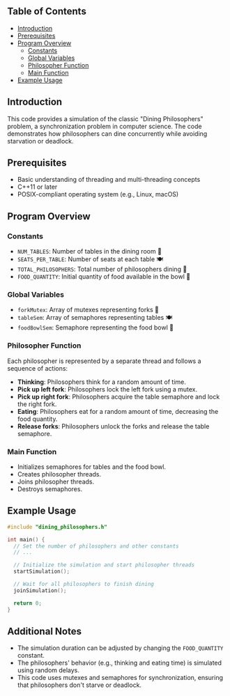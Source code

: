 ## Table of Contents

- [Introduction](#introduction)
- [Prerequisites](#prerequisites)
- [Program Overview](#program-overview)
  - [Constants](#constants)
  - [Global Variables](#global-variables)
  - [Philosopher Function](#philosopher-function)
  - [Main Function](#main-function)
- [Example Usage](#example-usage)

## Introduction

This code provides a simulation of the classic "Dining Philosophers" problem, a synchronization problem in computer science. The code demonstrates how philosophers can dine concurrently while avoiding starvation or deadlock.

## Prerequisites

- Basic understanding of threading and multi-threading concepts
- C++11 or later
- POSIX-compliant operating system (e.g., Linux, macOS)

## Program Overview

### Constants

- `NUM_TABLES`: Number of tables in the dining room 🔢
- `SEATS_PER_TABLE`: Number of seats at each table 🍽️
- `TOTAL_PHILOSOPHERS`: Total number of philosophers dining 👫
- `FOOD_QUANTITY`: Initial quantity of food available in the bowl 🍲

### Global Variables

- `forkMutex`: Array of mutexes representing forks 🍴
- `tableSem`: Array of semaphores representing tables 🍽️
- `foodBowlSem`: Semaphore representing the food bowl 🥣

### Philosopher Function

Each philosopher is represented by a separate thread and follows a sequence of actions:

- **Thinking**: Philosophers think for a random amount of time.
- **Pick up left fork**: Philosophers lock the left fork using a mutex.
- **Pick up right fork**: Philosophers acquire the table semaphore and lock the right fork.
- **Eating**: Philosophers eat for a random amount of time, decreasing the food quantity.
- **Release forks**: Philosophers unlock the forks and release the table semaphore.

### Main Function

- Initializes semaphores for tables and the food bowl.
- Creates philosopher threads.
- Joins philosopher threads.
- Destroys semaphores.

## Example Usage

```cpp
#include "dining_philosophers.h"

int main() {
  // Set the number of philosophers and other constants
  // ...

  // Initialize the simulation and start philosopher threads
  startSimulation();

  // Wait for all philosophers to finish dining
  joinSimulation();

  return 0;
}
```

## Additional Notes

- The simulation duration can be adjusted by changing the `FOOD_QUANTITY` constant.
- The philosophers' behavior (e.g., thinking and eating time) is simulated using random delays.
- This code uses mutexes and semaphores for synchronization, ensuring that philosophers don't starve or deadlock.